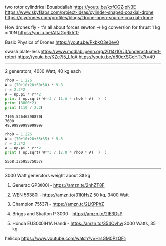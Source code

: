 

two rotor cylindrical
Bouabdallah
https://youtu.be/kxfCGZ-pN3E
https://www.skyfilabs.com/project-ideas/cylinder-shaped-coaxial-drone
https://diydrones.com/profiles/blogs/tdrone-open-source-coaxial-drone

How drones fly - it's all about forces
newton -> kg conversion for thrust 1 kg = 10N
https://youtu.be/AftJGgRk5f0

Basic Physics of Drones
https://youtu.be/PkbkO3e0ev0

swash plate-less
https://www.modlabupenn.org/2014/10/23/underactuated-rotor/
https://youtu.be/KZe7l5_LfoA
https://youtu.be/d80oXSCcHTk?t=49

--------------------------------------------------------

2 generators, 4000 Watt, 40 kg each


```python
rho0 = 1.226
W = (70+10+20+50+50) * 9.8
r = 2.2*2
A = np.pi * r**2
print ( np.sqrt( W**3 / (2.0 * rho0 * A)  )  )
print (3800*2)
print (110 / 2.2)
```

```text
7105.526463908701
7600
49.99999999999999
```

```python
rho0 = 1.226
W = (70+10+20+35+35) * 9.8
r = 2.2*2
A = np.pi * r**2
print ( np.sqrt( W**3 / (2.0 * rho0 * A)  )  )
```

```text
5568.325955750578
```


---------------------------------------------------------

3000 Watt generators weight about 30 kg

1. Generac GP3000i - https://amzn.to/2nhZT8F

2. WEN 56380i - https://amzn.to/31IQHsZ
   50 kg, 3400 Watt

3. Champion 75537i - https://amzn.to/2LKPPhZ

4. Briggs and Stratton P 3000 - https://amzn.to/2IE3DsP

5. Honda EU3000IH1A Handi - https://amzn.to/354Ovhw
   3000 Watts, 35 kg

helicop
https://www.youtube.com/watch?v=HrsGM0PzQFo



